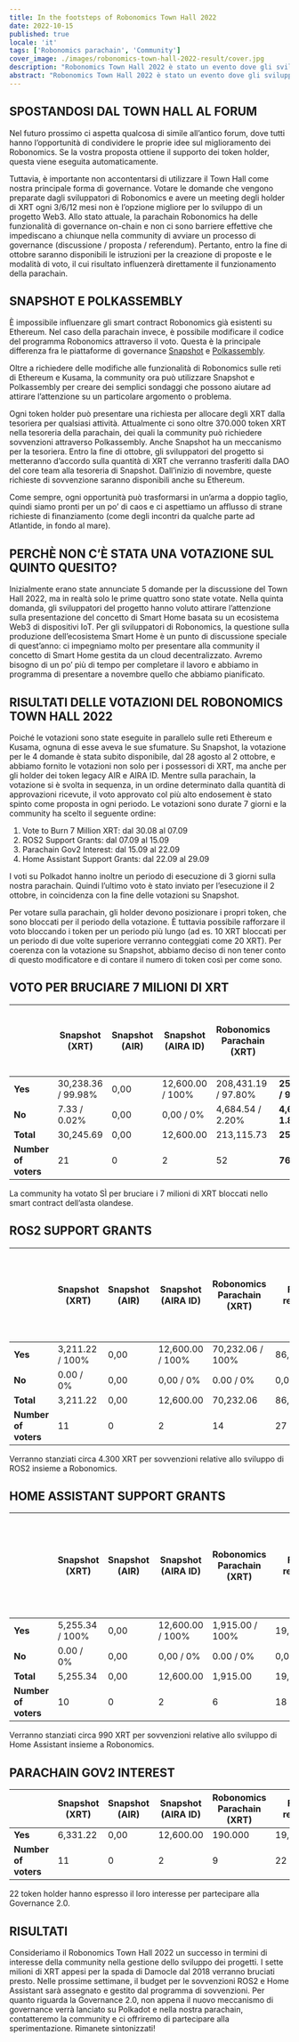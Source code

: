 ```yaml
---
title: In the footsteps of Robonomics Town Hall 2022
date: 2022-10-15
published: true
locale: 'it'
tags: ['Robonomics parachain', 'Community']
cover_image: ./images/robonomics-town-hall-2022-result/cover.jpg
description: "Robonomics Town Hall 2022 è stato un evento dove gli sviluppatori del progetto Robonomics hanno cercato di testare gli strumenti di governance attualmente disponibili per i token holder di XRT. Ora il progetto può creare sondaggi per i possessori del token XRT su Ethereum e, soprattutto, dispone di uno strumento per la gestione della governance nell’ecosistema Polkadot."
abstract: "Robonomics Town Hall 2022 è stato un evento dove gli sviluppatori del progetto Robonomics hanno cercato di testare gli strumenti di governance attualmente disponibili per i token holder di XRT. Ora il progetto può creare sondaggi per i possessori del token XRT su Ethereum e, soprattutto, dispone di uno strumento per la gestione della governance nell’ecosistema Polkadot."
---
```


## SPOSTANDOSI DAL TOWN HALL AL FORUM

Nel futuro prossimo ci aspetta qualcosa di simile all’antico forum, dove tutti hanno l’opportunità di condividere le proprie idee sul miglioramento dei Robonomics. Se la vostra proposta ottiene il supporto dei token holder, questa viene eseguita automaticamente.

Tuttavia, è importante non accontentarsi di utilizzare il Town Hall come nostra principale forma di governance. Votare le domande che vengono preparate dagli sviluppatori di Robonomics e avere un meeting degli holder di XRT ogni 3/6/12 mesi non è l’opzione migliore per lo sviluppo di un progetto Web3. Allo stato attuale, la parachain Robonomics ha delle funzionalità di governance on-chain e non ci sono barriere effettive che impediscano a chiunque nella community di avviare un processo di governance (discussione / proposta / referendum). Pertanto, entro la fine di ottobre saranno disponibili le istruzioni per la creazione di proposte e le modalità di voto, il cui risultato influenzerà direttamente il funzionamento della parachain.

## SNAPSHOT E POLKASSEMBLY

È impossibile influenzare gli smart contract Robonomics già esistenti su Ethereum. Nel caso della parachain invece, è possibile modificare il codice del programma Robonomics attraverso il voto. Questa è la principale differenza fra le piattaforme di governance [Snapshot](https://snapshot.org/#/developers.robonomics.eth) e [Polkassembly](https://robonomics.polkassembly.io/).

Oltre a richiedere delle modifiche alle funzionalità di Robonomics sulle reti di Ethereum e Kusama, la community ora può utilizzare Snapshot e Polkassembly per creare dei semplici sondaggi che possono aiutare ad attirare l’attenzione su un particolare argomento o problema.

Ogni token holder può presentare una richiesta per allocare degli XRT dalla tesoriera per qualsiasi attività. Attualmente ci sono oltre 370.000 token XRT nella tesoreria della parachain, dei quali la community può richiedere sovvenzioni attraverso Polkassembly. Anche Snapshot ha un meccanismo per la tesoriera. Entro la fine di ottobre, gli sviluppatori del progetto si metteranno d’accordo sulla quantità di XRT che verranno trasferiti dalla DAO del core team alla tesoreria di Snapshot. Dall’inizio di novembre, queste richieste di sovvenzione saranno disponibili anche su Ethereum.   

Come sempre, ogni opportunità può trasformarsi in un’arma a doppio taglio, quindi siamo pronti per un po’ di caos e ci aspettiamo un afflusso di strane richieste di finanziamento (come degli incontri da qualche parte ad Atlantide, in fondo al mare).

## PERCHÈ NON C’È STATA UNA VOTAZIONE SUL QUINTO QUESITO?

Inizialmente erano state annunciate 5 domande per la discussione del Town Hall 2022, ma in realtà solo le prime quattro sono state votate. Nella quinta domanda, gli sviluppatori del progetto hanno voluto attirare l’attenzione sulla presentazione del concetto di Smart Home basata su un ecosistema Web3 di dispositivi IoT. Per gli sviluppatori di Robonomics, la questione sulla produzione dell’ecosistema Smart Home è un punto di discussione speciale di quest’anno: ci impegniamo molto per presentare alla community il concetto di Smart Home gestita da un cloud decentralizzato. Avremo bisogno di un po’ più di tempo per completare il lavoro e abbiamo in programma di presentare a novembre quello che abbiamo pianificato.

## RISULTATI DELLE VOTAZIONI DEL ROBONOMICS TOWN HALL 2022

Poiché le votazioni sono state eseguite in parallelo sulle reti Ethereum e Kusama, ognuna di esse aveva le sue sfumature. Su Snapshot, la votazione per le 4 domande è stata subito disponibile, dal 28 agosto al 2 ottobre, e abbiamo fornito le votazioni non solo per i possessori di XRT, ma anche per gli holder dei token legacy AIR e AIRA ID. Mentre sulla parachain, la votazione si è svolta in sequenza, in un ordine determinato dalla quantità di approvazioni ricevute, il voto approvato col più alto endosement è stato spinto come proposta in ogni periodo. Le votazioni sono durate 7 giorni e la community ha scelto il seguente ordine:

1. Vote to Burn 7 Million XRT: dal 30.08 al 07.09
2. ROS2 Support Grants: dal 07.09 al 15.09
3. Parachain Gov2 Interest: dal 15.09 al 22.09
4. Home Assistant Support Grants: dal 22.09 al 29.09

I voti su Polkadot hanno inoltre un periodo di esecuzione di 3 giorni sulla nostra parachain. Quindi l’ultimo voto è stato inviato per l’esecuzione il 2 ottobre, in coincidenza con la fine delle votazioni su Snapshot.

Per votare sulla parachain, gli holder devono posizionare i propri token, che sono bloccati per il periodo della votazione. È tuttavia possibile rafforzare il voto bloccando i token per un periodo più lungo (ad es. 10 XRT bloccati per un periodo di due volte superiore verranno conteggiati come 20 XRT). Per coerenza con la votazione su Snapshot, abbiamo deciso di non tener conto di questo modificatore e di contare il numero di token così per come sono.


## VOTO PER BRUCIARE 7 MILIONI DI XRT

<div class="big-table">

  |                        | Snapshot (XRT)     | Snapshot (AIR) | Snapshot (AIRA ID) | Robonomics Parachain (XRT) | Final results            | Turnout versus circulating supply (1,637,942 XRT) |
  |------------------------|--------------------|----------------|--------------------|----------------------------|--------------------------|---------------------------------------------------|                                             
  | **Yes**                | 30,238.36 / 99.98% | 0,00           | 12,600.00 / 100%   | 208,431.19 / 97.80%        | **251,269.55 / 98.17%**  | 15.34%                                            |
  | **No**                 | 7.33 / 0.02%       | 0,00           | 0,00 / 0%          | 4,684.54 / 2.20%           | **4,691.87 / 1.83%**     | 0.29%                                             |
  | **Total**              | 30,245.69          | 0,00           | 12,600.00          | 213,115.73                 | **255,961.42**           | 15.63%                                            |
  | **Number of voters**   | 21                 | 0              | 2                  | 52                         | **76**                   |                                                   |

</div>

La community ha votato SÌ per bruciare i 7 milioni di XRT bloccati nello smart contract dell’asta olandese.

## ROS2 SUPPORT GRANTS

<div class="big-table">

|                        | Snapshot (XRT)     | Snapshot (AIR) | Snapshot (AIRA ID) | Robonomics Parachain (XRT) | Final results        | Budget of ROS2 Grants (1 yes/no vote XRT = ± 20 grant XRT)|
|------------------------|--------------------|----------------|--------------------|----------------------------|----------------------|-----------------------------------------------------------| 
| **Yes**                | 3,211.22 / 100%    | 0,00           | 12,600.00 / 100%   | 70,232.06 / 100%           | 86,043.28            | +4,302.16                                                 |
| **No**                 | 0.00 / 0%          | 0,00           | 0,00 / 0%          | 0.00 / 0%                  | 0,00                 | -0.00                                                     |
| **Total**              | 3,211.22           | 0,00           | 12,600.00          | 70,232.06                  | 86,043.28            | **4,302.16**                                              |
| **Number of voters**   | 11                 | 0              | 2                  | 14                         | 27                   |                                                           |

</div>

Verranno stanziati circa 4.300 XRT per sovvenzioni relative allo sviluppo di ROS2 insieme a Robonomics.

## HOME ASSISTANT SUPPORT GRANTS


<div class="big-table">

|                        | Snapshot (XRT)     | Snapshot (AIR) | Snapshot (AIRA ID) | Robonomics Parachain (XRT) | Final results        | Budget of Hass Grants (1 yes/no vote XRT = ± 20 grant XRT) |
|------------------------|--------------------|----------------|--------------------|----------------------------|----------------------|------------------------------------------------------------| 
| **Yes**                | 5,255.34 / 100%    | 0,00           | 12,600.00 / 100%   | 1,915.00 / 100%            | 19,770.34            | +988.52                                                    |
| **No**                 | 0.00 / 0%          | 0,00           | 0,00 / 0%          | 0.00 / 0%                  | 0,00                 | -0.00                                                      |
| **Total**              | 5,255.34           | 0,00           | 12,600.00          | 1,915.00                   | 19,770.34            | **988.52**                                                 |
| **Number of voters**   | 10                 | 0              | 2                  | 6                          | 18                   |                                                            |


</div>

Verranno stanziati circa 990 XRT per sovvenzioni relative allo sviluppo di Home Assistant insieme a Robonomics.

## PARACHAIN GOV2 INTEREST

<div class="big-table">

|                     | Snapshot (XRT) | Snapshot (AIR)     | Snapshot (AIRA ID) | Robonomics Parachain (XRT) | Final results |
|---------------------|----------------|--------------------|--------------------|----------------------------|---------------|
| **Yes**             | 6,331.22       | 0,00               | 12,600.00          | 190.000                    | 19,121.22     |
| **Number of voters**| 11             | 0                  | 2                  | 9                          | 22            |

</div>

22 token holder hanno espresso il loro interesse per partecipare alla Governance 2.0.

## RISULTATI

Consideriamo il Robonomics Town Hall 2022 un successo in termini di interesse della community nella gestione dello sviluppo dei progetti. I sette milioni di XRT appesi per la spada di Damocle dal 2018 verranno bruciati presto. Nelle prossime settimane, il budget per le sovvenzioni ROS2 e Home Assistant sarà assegnato e gestito dal programma di sovvenzioni.
Per quanto riguarda la Governance 2.0, non appena il nuovo meccanismo di governance verrà lanciato su Polkadot e nella nostra parachain, contatteremo la community e ci offriremo di partecipare alla sperimentazione. Rimanete sintonizzati!